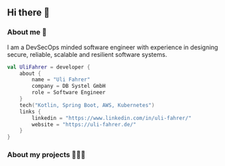 ## Hi there 👋

### About me 🧐

I am a DevSecOps minded software engineer with experience in designing secure, reliable, scalable
and resilient software systems.

```kotlin
val UliFahrer = developer {
    about {
        name = "Uli Fahrer"
        company = DB Systel GmbH
        role = Software Engineer
    }
    tech("Kotlin, Spring Boot, AWS, Kubernetes")
    links {
        linkedin = "https://www.linkedin.com/in/uli-fahrer/"
        website = "https://uli-fahrer.de/"
    }
}
```

### About my projects 👩🏻‍💻

<!--
**tooa/tooa** is a ✨ _special_ ✨ repository because its `README.md` (this file) appears on your GitHub profile.

Here are some ideas to get you started:

- 🔭 I’m currently working on ...
- 🌱 I’m currently learning ...
- 👯 I’m looking to collaborate on ...
- 🤔 I’m looking for help with ...
- 💬 Ask me about ...
- 📫 How to reach me: ...
- 😄 Pronouns: ...
- ⚡ Fun fact: ...
-->